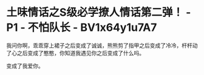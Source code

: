 # 土味情话之S级必学撩人情话第二弹！ - P1 - 不怕队长 - BV1x64y1u7A7

我问你啊，乖乖穿上裙子之后变成了诚诚，熊熊剪了指甲之后变成了冷冷，杆杆动了心之后变成了憨憨，你知道我遇见你之后变成了什么吗。

变成了我爱你。